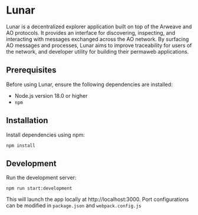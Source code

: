 # Lunar

Lunar is a decentralized explorer application built on top of the Arweave and AO protocols. It provides an interface for discovering, inspecting, and interacting with messages exchanged across the AO network. By surfacing AO messages and processes, Lunar aims to improve traceability for users of the network, and developer utility for building their permaweb applications.

## Prerequisites

Before using Lunar, ensure the following dependencies are installed:

- Node.js version 18.0 or higher
- `npm`

## Installation

Install dependencies using npm:

`npm install`

## Development

Run the development server:

`npm run start:development`

This will launch the app locally at http://localhost:3000. Port configurations can be modified in `package.json` and `webpack.config.js`